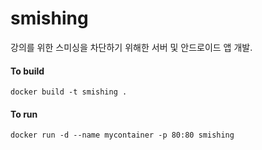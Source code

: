 # smishing 

강의를 위한 스미싱을 차단하기 위해한 서버 및 안드로이드 앱 개발.

#### To build
```
docker build -t smishing .
```


#### To run
```
docker run -d --name mycontainer -p 80:80 smishing
```



